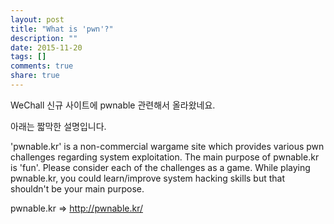 ```yaml
---
layout: post
title: "What is 'pwn'?"
description: ""
date: 2015-11-20
tags: []
comments: true
share: true
---
```


  

WeChall 신규 사이트에 pwnable 관련해서 올라왔네요.

  

아래는 짧막한 설명입니다.

'pwnable.kr' is a non-commercial wargame site which provides various pwn
challenges regarding system exploitation. The main purpose of pwnable.kr is
'fun'. Please consider each of the challenges as a game. While playing
pwnable.kr, you could learn/improve system hacking skills but that shouldn't
be your main purpose.

  

pwnable.kr => http://pwnable.kr/

  

  

  

